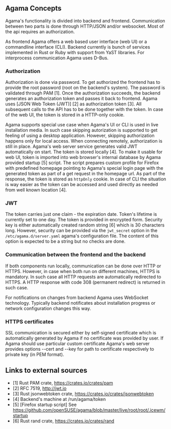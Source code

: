 ## Agama Concepts

Agama's functionality is divided into backend and frontend. Communication between two parts is done through HTTP/JSON and/or websocket. Most of the api requires an authorization.

As frontend Agama offers a web based user interface (web UI) or a commandline interface (CLI). Backend currently is bunch of services implemented in Rust or Ruby with support from YaST libraries. For interprocess communication Agama uses D-Bus.

### Authorization

Authorization is done via password. To get authorized the frontend has to provide the root password (root on the backend's system). The password is validated through PAM [1]. Once the authorization succeeds, the backend generates an authorization token and passes it back to frontend. Agama uses [JSON Web Token (JWT)] [2] as authorization token [3]. All subsequent calls to the API has to be done together with the token. In case of the web UI, the token is stored in a HTTP-only cookie.

Agama supports special use case when Agama's UI or CLI is used in live installation media. In such case skipping autorization is supported to get feeling of using a desktop application. However, skipping authorization happens only for local access. When connecting remotely, authorization is still in place. Agama's web server service generates valid JWT automatically on start. The token is stored locally [4]. To make it usable for web UI, token is imported into web browser's internal database by Agama provided startup [5] script. The script prepares custom profile for Firefox with predefined homepage pointing to Agama's special login page with the generated token as part of a get request in the homepage url. As part of the response, the token is stored as `httpOnly` cookie. In case of CLI the situation is way easier as the token can be accessed and used directly as needed from well known location [4].

### JWT

The token carries just one claim - the expiration date. Token's lifetime is currently set to one day. The token is provided in encrypted form. Security key is either automatically created random string [6] which is 30 characters long. However, security can be provided via the `jwt_secret` option in the `/etc/agama.d/server.yaml` agama's configuration file. The content of this option is expected to be a string but no checks are done.

### Communication between the frontend and the backend

If both components run locally, communication can be done over HTTP or HTTPS. However, in case when both run on different machines, HTTPS is mandatory. In such case all HTTP requests are automatically redirected to HTTPS. A HTTP response with code 308 (permanent redirect) is returned in such case.

For notifications on changes from backend Agama uses WebSocket technology. Typically backend notificates about installation progress or network configuration changes this way.

### HTTPS certificates

SSL communication is secured either by self-signed certificate which is automatically generated by Agama if no certificate was provided by user. If Agama should use particular custom certificate Agama's web server provides options --cert and --key for path to certificate respectively to private key (in PEM format).

## Links to external sources

- [1] Rust PAM crate, https://crates.io/crates/pam
- [2] RFC 7519, http://jwt.io
- [3] Rust jsonwebtoken crate, https://crates.io/crates/jsonwebtoken
- [4] Backend's machine at /run/agama/token
- [5] [Firefox startup script] See https://github.com/openSUSE/agama/blob/master/live/root/root/.icewm/startup
- [6] Rust rand crate, https://crates.io/crates/rand
